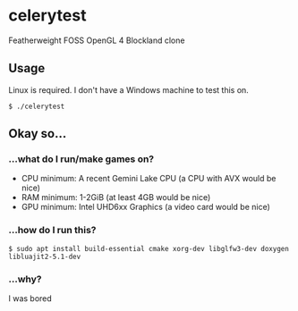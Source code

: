 # celerytest

Featherweight FOSS OpenGL 4 Blockland clone

## Usage

Linux is required. I don't have a Windows machine to test this on.
```shell
$ ./celerytest
```

## Okay so...

### ...what do I run/make games on?

- CPU minimum: A recent Gemini Lake CPU (a CPU with AVX would be nice)
- RAM minimum: 1-2GiB (at least 4GB would be nice)
- GPU minimum: Intel UHD6xx Graphics (a video card would be nice)

### ...how do I run this?

```shell
$ sudo apt install build-essential cmake xorg-dev libglfw3-dev doxygen libluajit2-5.1-dev
```

### ...why?
I was bored
